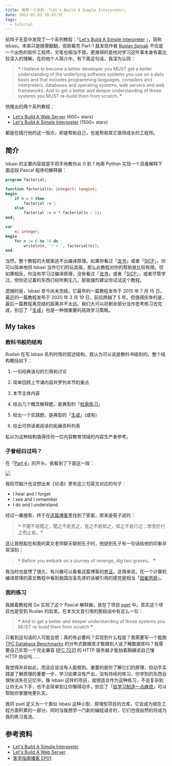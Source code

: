 ```yaml
---
title: 推荐一个系列 「Let's Build A Simple Interpreter」
date: 2022-01-03 19:43:37
tags:
  - tutorial
---
```


前阵子无意中发现了一个系列教程：「[Let's Build A Simple Interpreter](https://github.com/rspivak/lsbasi) 」，简称 lsbasi。本来只是随便翻翻，但刚看完 Part-1 就发现作者 [Ruslan Spivak](https://ruslanspivak.com/pages/about/) 不仅是一个出色的软件工程师，文笔也相当不错，更难得的是他对学习这件事本身有着比较深入的理解。在的他个人简介中，有下面这句话，我深为认同：

> ❝ I believe to become a better developer you MUST get a better understanding of the underlying software systems you use on a daily basis and that includes programming languages, compilers and interpreters, databases and operating systems, web servers and web frameworks. And to get a better and deeper understanding of those systems you MUST re-build them from scratch. ❞

他推出的两个系列教程：

* [Let's Build A Web Server](https://github.com/rspivak/lsbaws) (600+ stars)
* [Let's Build A Simple Interpreter](https://github.com/rspivak/lsbasi) (1500+ stars)

都是在践行他的这一观点，即是帮助自己，也是帮助其它亟待成长的工程师。

## 简介

lsbasi 的主要内容就是手把手地教你从 0 到 1 地用 Python 实现一个具备解释下面这段 Pascal 程序的解释器：

```pascal
program factorial;

function factorial(n: integer): longint;
begin
    if n = 0 then
        factorial := 1
    else
        factorial := n * factorial(n - 1);
end;

var
    n: integer;
begin
    for n := 0 to 16 do
        writeln(n, '! = ', factorial(n));
end.
```

当然，整个教程的大框架逃不出编译原理。如果你看过「[龙书]((https://g.co/kgs/8wBfZM))」或者「[SICP](https://g.co/kgs/a2yikp)」，你可以简单地将 lsbasi 当作它们的玩具版，那么此教程对你的帮助就比较有限。但如果相反，你没有学习过编译原理，没有看过「[龙书]((https://g.co/kgs/8wBfZM))」或者「[SICP](https://g.co/kgs/a2yikp)」，或者尽管学过，但你还记着的东西已经所剩无几，那我强烈建议你试试这个教程。

遗憾的是，lsbasi 至今尚未完结。它最早的一篇教程发布于 2015 年 7 月 15 日，最近的一篇教程发布于 2020 年 3 月 19 日，前后跨越了 5 年。但值得庆幸的是，最后一篇教程离完结的距离并不太远。我们大可以将剩余部分当作思考练习去完成，别忘了「[生成](https://zhenghe-md.github.io/nerds-docs/docs/plan/metacognition/strategies/#%E7%94%9F%E6%88%90)」也是一种很重要的高效学习策略。

## My takes

### 教科书般的结构

Ruslan 在写 lsbasi 系列时用的叙述结构，我认为可以说是教科书级别的。整个结构概括如下：

1. 一句经典语句的引用和讨论

2. 简单回顾上节课内容并罗列本节的重点
3. 本节主体内容
4. 给出几个概念解释题，是典型的「[检索练习](https://zhenghe-md.github.io/nerds-docs/docs/plan/metacognition/strategies/#%E6%A3%80%E7%B4%A2%E7%BB%83%E4%B9%A0)」
5. 给出一个实践题，是典型的「[生成](https://zhenghe-md.github.io/nerds-docs/docs/plan/metacognition/strategies/#%E7%94%9F%E6%88%90)」(或有)
6. 给出可供读者阅读的拓展资料列表

私以为这种结构值得任何一位内容教育领域的内容生产者参考。

### 子曾经曰过吗？

在「[Part 4](https://ruslanspivak.com/lsbasi-part4/)」的开头，我看到了下面这一段：

![](./confucious-said.png)

我绞尽脑汁也没想出来《论语》里有这三句英文对应的句子：

* I hear and I forget
* I see and I remember
* I do and I understand

经过一番搜索，终于在[这篇博客](http://francesfu.blogspot.com/2011/05/teachers-corner.html)里找到了答案，原来是荀子说的：

> ❝ 不聞不若聞之，聞之不若見之，見之不若知之，知之不若行之；學至於行之而止矣。❞

这让我想起在和我的英文老师聊天聊到孔子时，他提到孔子有一句话给他的印象非常深刻：

> ❝ Before you embark on a journey of revenge, dig two graves。 ❞

我当时也是愣了很久，有兴趣可以看看这篇博客的[考证](https://www.xuexx.com/archives/5063)。总得来说，在一个计算机编译原理的英文教程中看到我国古圣先贤的话被引用的感觉是相当「[因崔思婷](https://zhidao.baidu.com/question/554470084388892812.html)」。

### 我的练习

我跟着教程用 Go 实现了这个 Pascal 解释器，放在了项目 [pset](https://github.com/ZhengHe-MD/pset) 中。其实这个项目也是受到 Ruslan 的启发。在本文文首引用的那段话中有这么一句：

> ❝ And to get a better and deeper understanding of those systems you MUST re-build them from scratch ❞

只看到这句话的人可能会想：真的有必要吗？实现到什么程度？我需要写一个能跑 [TPC Database Benchmarks](http://tpc.org/information/benchmarks5.asp) 的分布式数据库才敢跟别人说了解数据库吗？我需要自己实现一个完全兼容 [RFC 7231](https://datatracker.ietf.org/doc/html/rfc7231) 的 HTTP 服务器才能拍着胸脯说自己懂 HTTP 协议吗……

我觉得并非如此，而且应该没有人能做到。重要的是你了解它们的原理，但动手实践是了解原理的重要一步，学习如果没有产出，没有持续的练习，你学到的东西会很快消失在记忆中。像  lsbasi 这样的项目，就很适合作为这种练习，不会复杂到让你无从下手，也不会简单到让你懒得动手，别忘了「[给学习制造一点麻烦](https://zhenghe-md.github.io/nerds-docs/docs/plan/solution/promotion/podcasts/make-it-stick/#%E7%BB%99%E5%AD%A6%E4%B9%A0%E5%88%B6%E9%80%A0%E4%B8%80%E7%82%B9%E9%BA%BB%E7%83%A6)」可以帮助你掌握地更扎实。

我将 pset 定义为一个类似 lsbasi 这种小型、原理型项目的仓库，它会成为我在工程方面积累的一部分，同时当我想学一门新的编程语言时，它们也很自然的将成为我的练习首选。

## 参考资料

* [Let's Build A Simple Interpreter](https://github.com/rspivak/lsbasi)
* [Let's Build A Web Server](https://github.com/rspivak/lsbaws)
* [笨学指南播客 EP01](https://zhenghe-md.github.io/nerds-docs/docs/plan/solution/promotion/podcasts/make-it-stick/)
